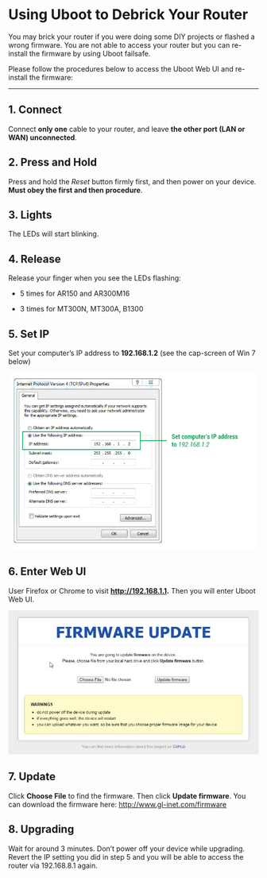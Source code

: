 # Using Uboot to Debrick Your Router

You may brick your router if you were doing some DIY projects or flashed a wrong firmware. You are not able to access your router but you can re-install the firmware by using Uboot failsafe.



Please follow the procedures below to access the Uboot Web UI and re-install the firmware:

---


## 1. Connect
Connect **only one** cable to your router, and leave **the other port (LAN or WAN) unconnected**.


## 2. Press and Hold
Press and hold the *Reset* button firmly first, and then power on your device. **Must obey the first and then procedure**.


## 3. Lights
The LEDs will start blinking.


## 4. Release
Release your finger when you see the LEDs flashing:
   - 5 times for AR150 and AR300M16

   - 3 times for MT300N, MT300A, B1300


## 5. Set IP
Set your computer’s IP address to **192.168.1.2** (see the cap-screen of Win 7 below)

   ![](src/uboot/set_ip.jpg)


## 6. Enter Web UI
User Firefox or Chrome to visit **http://192.168.1.1.** Then you will enter Uboot Web UI.

   ![](src/uboot/ui.jpg)


## 7. Update
Click **Choose File** to find the firmware. Then click **Update firmware**. You can download the firmware here: <http://www.gl-inet.com/firmware>


## 8. Upgrading
Wait for around 3 minutes. Don’t power off your device while upgrading. Revert the IP setting you did in step 5 and you will be able to access the router via 192.168.8.1 again.